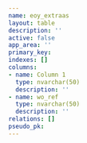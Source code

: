 ```yaml
---
name: eoy_extraas
layout: table
description: ''
active: false
app_area: ''
primary_key: 
indexes: []
columns:
- name: Column 1
  type: nvarchar(50)
  description: ''
- name: wo_ref
  type: nvarchar(50)
  description: ''
relations: []
pseudo_pk: 
---
```


